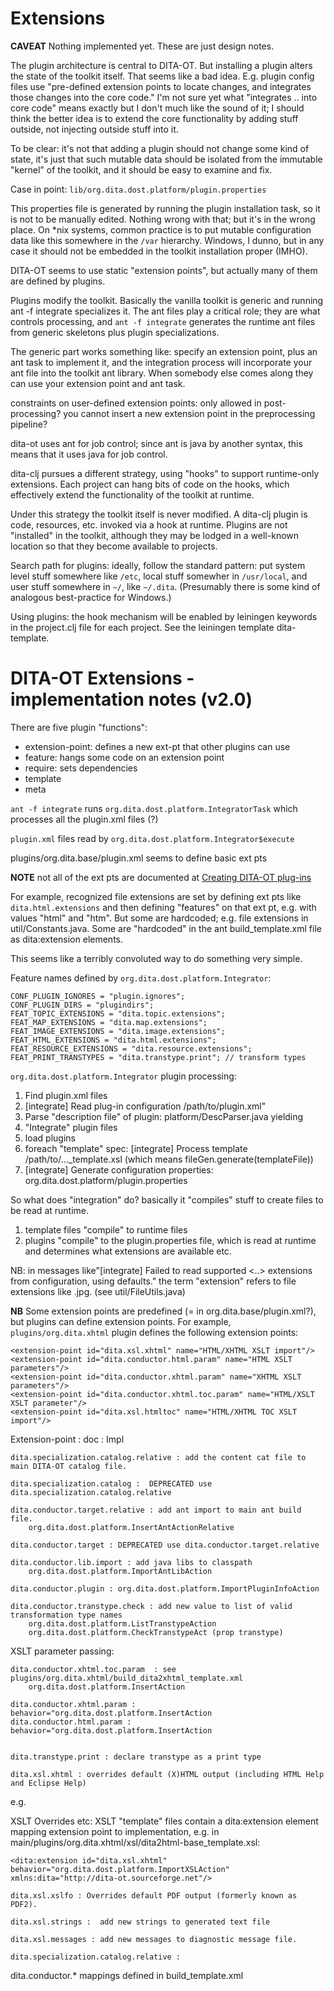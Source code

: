 # Extensions

**CAVEAT**  Nothing implemented yet.  These are just design notes.

The plugin architecture is central to DITA-OT.  But installing a
plugin alters the state of the toolkit itself.  That seems like a bad
idea.  E.g. plugin config files use "pre-defined extension points to
locate changes, and integrates those changes into the core code."  I'm
not sure yet what "integrates .. into core code" means exactly but I
don't much like the sound of it; I should think the better idea is to
extend the core functionality by adding stuff outside, not injecting
outside stuff into it.

To be clear: it's not that adding a plugin should not change some kind
of state, it's just that such mutable data should be isolated from the
immutable "kernel" of the toolkit, and it should be easy to examine
and fix.

Case in point:  `lib/org.dita.dost.platform/plugin.properties`

This properties file is generated by running the plugin installation
task, so it is not to be manually edited.  Nothing wrong with that;
but it's in the wrong place.  On *nix systems, common practice is to
put mutable configuration data like this somewhere in the `/var`
hierarchy.  Windows, I dunno, but in any case it should not be
embedded in the toolkit installation proper (IMHO).

DITA-OT seems to use static "extension points", but actually many of
them are defined by plugins.

Plugins modify the toolkit.  Basically the vanilla toolkit is generic
and running ant -f integrate specializes it.  The ant files play a
critical role; they are what controls processing, and `ant -f
integrate` generates the runtime ant files from generic skeletons plus
plugin specializations.

The generic part works something like: specify an extension point,
plus an ant task to implement it, and the integration process will
incorporate your ant file into the toolkit ant library.  When somebody
else comes along they can use your extension point and ant task.

constraints on user-defined extension points: only allowed in
post-processing?  you cannot insert a new extension point in the
preprocessing pipeline?

dita-ot uses ant for job control; since ant is java by another syntax,
this means that it uses java for job control.

dita-clj pursues a different strategy, using "hooks" to support
runtime-only extensions.  Each project can hang bits of code on the
hooks, which effectively extend the functionality of the toolkit at
runtime.

Under this strategy the toolkit itself is never modified.  A dita-clj
plugin is code, resources, etc. invoked via a hook at runtime.
Plugins are not "installed" in the toolkit, although they may be
lodged in a well-known location so that they become available to
projects.

Search path for plugins: ideally, follow the standard pattern: put
system level stuff somewhere like `/etc`, local stuff somewher in
`/usr/local`, and user stuff somewhere in `~/`, like `~/.dita`.
(Presumably there is some kind of analogous best-practice for
Windows.)

Using plugins: the hook mechanism will be enabled by leiningen
keywords in the project.clj file for each project.  See the leiningen
template dita-template.

# DITA-OT Extensions - implementation notes (v2.0)

There are five plugin "functions":

* extension-point: defines a new ext-pt that other plugins can use
* feature: hangs some code on an extension point
* require: sets dependencies
* template
* meta

`ant -f integrate` runs `org.dita.dost.platform.IntegratorTask` which
processes all the plugin.xml files (?)

`plugin.xml` files read by `org.dita.dost.platform.Integrator$execute`

plugins/org.dita.base/plugin.xml seems to define basic ext pts

**NOTE** not all of the ext pts are documented at
  [Creating DITA-OT plug-ins](http://dita-ot.github.io/2.0/dev_ref/plugins-overview.html)

For example, recognized file extensions are set by defining ext pts
like `dita.html.extensions` and then defining "features" on that ext
pt, e.g. with values "html" and "htm".  But some are hardcoded;
e.g. file extensions in util/Constants.java.  Some are "hardcoded" in
the ant build_template.xml file as dita:extension elements.

This seems like a terribly convoluted way to do something very simple.

Feature names defined by `org.dita.dost.platform.Integrator`:

    CONF_PLUGIN_IGNORES = "plugin.ignores";
    CONF_PLUGIN_DIRS = "plugindirs";
    FEAT_TOPIC_EXTENSIONS = "dita.topic.extensions";
    FEAT_MAP_EXTENSIONS = "dita.map.extensions";
    FEAT_IMAGE_EXTENSIONS = "dita.image.extensions";
    FEAT_HTML_EXTENSIONS = "dita.html.extensions";
    FEAT_RESOURCE_EXTENSIONS = "dita.resource.extensions";
    FEAT_PRINT_TRANSTYPES = "dita.transtype.print"; // transform types

`org.dita.dost.platform.Integrator` plugin processing:

1.  Find plugin.xml files
2.  [integrate] Read plug-in configuration /path/to/plugin.xml"
 1. Parse "description file" of plugin: platform/DescParser.java yielding
3.  "Integrate" plugin files
 1. load plugins
 2. foreach "template" spec:  [integrate] Process template /path/to/..._template.xsl  (which means fileGen.generate(templateFile))
 3.  [integrate] Generate configuration properties: org.dita.dost.platform/plugin.properties

So what does "integration" do?  basically it "compiles" stuff to
create files to be read at runtime.

1. template files "compile" to runtime files
1. plugins "compile" to the plugin.properties file, which is read at runtime and determines what extensions are available etc.

NB: in messages like"[integrate] Failed to read supported <..> extensions from configuration, using defaults." the term "extension" refers to file extensions like .jpg. (see util/FileUtils.java)


**NB** Some extension points are predefined (= in
  org.dita.base/plugin.xml?), but plugins can define extension points.
  For example, `plugins/org.dita.xhtml` plugin defines the following
  extension points:

	<extension-point id="dita.xsl.xhtml" name="HTML/XHTML XSLT import"/>
	<extension-point id="dita.conductor.html.param" name="HTML XSLT parameters"/>
	<extension-point id="dita.conductor.xhtml.param" name="XHTML XSLT parameters"/>
	<extension-point id="dita.conductor.xhtml.toc.param" name="HTML/XSLT XSLT parameter"/>
	<extension-point id="dita.xsl.htmltoc" name="HTML/XHTML TOC XSLT import"/>

Extension-point : doc : Impl

    dita.specialization.catalog.relative : add the content cat file to main DITA-OT catalog file.

    dita.specialization.catalog :  DEPRECATED use dita.specialization.catalog.relative

    dita.conductor.target.relative : add ant import to main ant build file.
	    org.dita.dost.platform.InsertAntActionRelative

    dita.conductor.target : DEPRECATED use dita.conductor.target.relative

    dita.conductor.lib.import : add java libs to classpath
	    org.dita.dost.platform.ImportAntLibAction

    dita.conductor.plugin : org.dita.dost.platform.ImportPluginInfoAction

    dita.conductor.transtype.check : add new value to list of valid transformation type names
	    org.dita.dost.platform.ListTranstypeAction
		org.dita.dost.platform.CheckTranstypeAct (prop transtype)


XSLT parameter passing:

    dita.conductor.xhtml.toc.param  : see plugins/org.dita.xhtml/build_dita2xhtml_template.xml
	    org.dita.dost.platform.InsertAction

    dita.conductor.xhtml.param : behavior="org.dita.dost.platform.InsertAction
    dita.conductor.html.param : behavior="org.dita.dost.platform.InsertAction


    dita.transtype.print : declare transtype as a print type

    dita.xsl.xhtml : overrides default (X)HTML output (including HTML Help and Eclipse Help)

e.g.   <feature extension="dita.xsl.xhtml"
      file="xsl/apiref2xhtml.xsl"/>

XSLT Overrides etc: XSLT "template" files contain a dita:extension
element mapping extension point to implementation, e.g. in main/plugins/org.dita.xhtml/xsl/dita2html-base_template.xsl:

    <dita:extension id="dita.xsl.xhtml"
	behavior="org.dita.dost.platform.ImportXSLAction"
	xmlns:dita="http://dita-ot.sourceforge.net"/>

    dita.xsl.xslfo : Overrides default PDF output (formerly known as PDF2).

    dita.xsl.strings :  add new strings to generated text file

    dita.xsl.messages : add new messages to diagnostic message file.

    dita.specialization.catalog.relative :

dita.conductor.* mappings defined in build_template.xml

